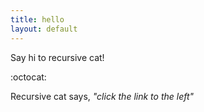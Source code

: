 ```yaml
---
title: hello
layout: default
---
```


Say hi to recursive cat!

:octocat:

Recursive cat says, *"click the link to the left"*
